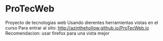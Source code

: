# ProTecWeb
Proyecto de tecnologias web
Usando dierentes herramientas vistas en el curso
Para entrar al sito:
http://azinthehollow.github.io/ProTecWeb.io
Recomendacion: usar firefox para una vista mejor

